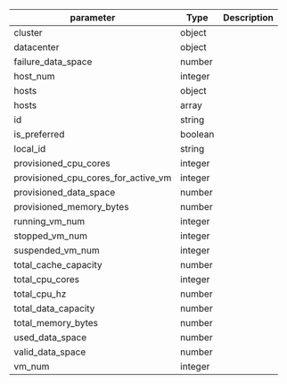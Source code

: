 | parameter | Type | Description |
| ----------- | ----------- |----------- |
| cluster  |  object  |    |
| datacenter  |  object  |    |
| failure_data_space  |  number  |    |
| host_num  |  integer  |    |
| hosts  |  object  |    |
| hosts  |  array  |    |
| id  |  string  |    |
| is_preferred  |  boolean  |    |
| local_id  |  string  |    |
| provisioned_cpu_cores  |  integer  |    |
| provisioned_cpu_cores_for_active_vm  |  integer  |    |
| provisioned_data_space  |  number  |    |
| provisioned_memory_bytes  |  number  |    |
| running_vm_num  |  integer  |    |
| stopped_vm_num  |  integer  |    |
| suspended_vm_num  |  integer  |    |
| total_cache_capacity  |  number  |    |
| total_cpu_cores  |  integer  |    |
| total_cpu_hz  |  number  |    |
| total_data_capacity  |  number  |    |
| total_memory_bytes  |  number  |    |
| used_data_space  |  number  |    |
| valid_data_space  |  number  |    |
| vm_num  |  integer  |    |